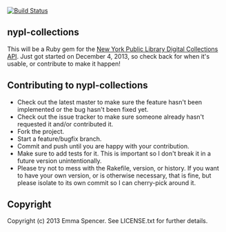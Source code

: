 [![Build Status](https://travis-ci.org/enspencer/nypl-collections.png?branch=master)](https://travis-ci.org/enspencer/nypl-collections)

## nypl-collections

This will be a Ruby gem for the [New York Public Library Digital Collections API](http://api.repo.nypl.org/). Just got started on December 4, 2013, so check back for when it's usable, or contribute to make it happen!

## Contributing to nypl-collections
 
* Check out the latest master to make sure the feature hasn't been implemented or the bug hasn't been fixed yet.
* Check out the issue tracker to make sure someone already hasn't requested it and/or contributed it.
* Fork the project.
* Start a feature/bugfix branch.
* Commit and push until you are happy with your contribution.
* Make sure to add tests for it. This is important so I don't break it in a future version unintentionally.
* Please try not to mess with the Rakefile, version, or history. If you want to have your own version, or is otherwise necessary, that is fine, but please isolate to its own commit so I can cherry-pick around it.

## Copyright

Copyright (c) 2013 Emma Spencer. See LICENSE.txt for
further details.

